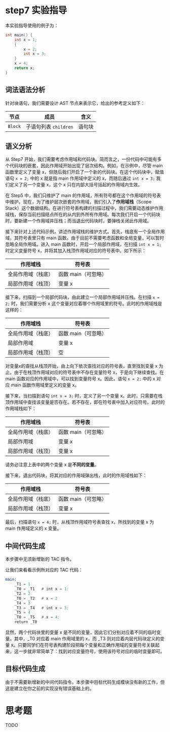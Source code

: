 # step7 实验指导

本实验指导使用的例子为：

```C
int main() {
    int x = 1;
    {
        x = 2; 
        int x = 3;
    }
    x = 4;
    return x;
}
```

## 词法语法分析
针对块语句，我们需要设计 AST 节点来表示它，给出的参考定义如下：

| 节点 | 成员 | 含义 |
| --- | --- | --- |
| `Block` | 子语句列表 `children` | 语句块 |


## 语义分析

从 Step7 开始，我们需要考虑作用域和代码块。简而言之，一份代码中可能有多个代码块的嵌套，因此作用域开始出现了层次结构。例如，在示例中，尽管 main 函数里定义了变量 x，但随后我们开启了一个新的代码块。在这个代码块中，赋值语句 `x = 2;` 中的 x 就是指 main 作用域中定义的 x，而随后通过 `int x = 3;` 我们定义了另一个变量 x，这个 x 只在内部大括号括起的作用域内生效。

在 Step5 中，我们只维护了 main 的作用域，所有符号都在这个作用域的符号表中维护。现在，为了维护层次嵌套的作用域，我们引入了**作用域栈**（Scope Stack）这个数据结构。在进行符号表构建的扫描过程中，我们需要动态维护作用域栈，保存当前扫描结点所在的从内到外所有作用域。每次我们开启一个代码块时，要新建一个作用域并压栈；而当退出代码块时，要弹栈关闭此作用域。

接下来针对上述代码示例，讲述作用域栈的维护方式。首先，栈底有一个全局作用域，其符号表里只有 main 函数。由于目前不需要考虑函数和全局变量，可以暂时忽略全局作用域。进入 main 函数时，开启一个局部作用域，在扫描 `int x = 1;` 时定义变量符号 x，并将其加入栈顶作用域对应的符号表中。如下所示：

| 作用域栈           | 符号表              |
| ------------------ | ------------------- |
| 全局作用域（栈底） | 函数 main（可忽略） |
| 局部作用域（栈顶） | 变量 x              |

接下来，扫描到一个局部代码块，由此建立一个局部作用域并压栈。在扫描 `x = 2;` 时，我们需要分析 x 这个变量对应着哪个作用域里的符号。此时的作用域栈是这样的：

| 作用域栈           | 符号表              |
| ------------------ | ------------------- |
| 全局作用域（栈底） | 函数 main（可忽略） |
| 局部作用域         | 变量 x              |
| 局部作用域（栈顶） | 空                  |

对变量x的查找从栈顶开始，由上向下依次查找对应的符号表，直至找到变量 x 为止。由于在栈顶作用域对应的符号表中不存在变量符号 x，于是向下继续查找。在 main 函数对应的作用域中，可以找到变量符号 x。因此，语句 `x = 2;` 中的 x 对应 main 函数作用域里定义的变量 x。

接下来，当扫描到语句 `int x = 3;` 时，定义了另一个变量 x。此时，只需要在栈顶作用域中查找该变量是否存在。若不存在，即在符号表中加入对应符号。此时的作用域栈如下：

| 作用域栈           | 符号表              |
| ------------------ | ------------------- |
| 全局作用域（栈底） | 函数 main（可忽略） |
| 局部作用域         | 变量 x              |
| 局部作用域（栈顶） | 变量 x              |

请务必注意上表中的两个变量 x 是**不同的变量**。

接下来，退出代码块，将其对应的作用域弹出栈，此时的作用域栈如下：

| 作用域栈           | 符号表              |
| ------------------ | ------------------- |
| 全局作用域（栈底） | 函数 main（可忽略） |
| 局部作用域（栈顶） | 变量 x              |

最后，扫描语句 `x = 4;` 时，从栈顶作用域符号表查找 x，所找到的变量 x 为 main 作用域定义的 x 变量。

## 中间代码生成

本步骤中无须新增新的 TAC 指令。

让我们来看看示例所对应的 TAC 代码：

```asm
main:
    _T1 = 1
    _T0 = _T1   # int x = 1;
    _T2 = 2
    _T0 = _T2   # x = 2
    _T4 = 3
    _T3 = _T4   # int x = 3;
    _T5 = 4
    _T0 = _T5   # x = 4;
    return _T0
```

显然，两个代码块里的变量 x 是不同的变量，因此它们分别对应着不同的临时变量。其中，_T0 对应着 main 作用域里的 x，而 _T3 则对应着内层代码块定义的变量 x。只要同学们在符号表构建阶段把每个变量和正确作用域的变量符号关联起来，这一步就非常简单了：找到对应变量符号，使用该符号对应的临时变量即可。

## 目标代码生成

由于不需要新增新的中间代码指令，本步骤中目标代码生成模块没有新的工作，但这是建立在你之前的实现没有错误基础上的。

# 思考题

TODO
